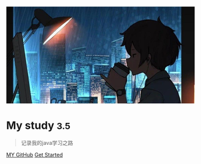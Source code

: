 ![logo](image/logo.jpeg)

# My study <small>3.5</small>

> 记录我的java学习之路


[MY GitHub](https://github.com/Fankeys/Fankeys.github.io)
[Get Started](README.md)